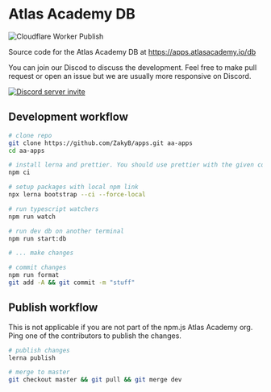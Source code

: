 # Atlas Academy DB

![Cloudflare Worker Publish](https://github.com/atlasacademy/apps/workflows/Cloudflare%20Worker%20Publish/badge.svg)

Source code for the Atlas Academy DB at https://apps.atlasacademy.io/db

You can join our Discod to discuss the development. Feel free to make pull request or open an issue but we are usually more responsive on Discord.

[![Discord server invite](https://discordapp.com/api/guilds/502554574423457812/embed.png)](https://atlasacademy.io/discord)

## Development workflow

```bash
# clone repo
git clone https://github.com/ZakyB/apps.git aa-apps
cd aa-apps

# install lerna and prettier. You should use prettier with the given config to format the files.
npm ci

# setup packages with local npm link
npx lerna bootstrap --ci --force-local

# run typescript watchers
npm run watch

# run dev db on another terminal
npm run start:db

# ... make changes

# commit changes
npm run format
git add -A && git commit -m "stuff"
```

## Publish workflow

This is not applicable if you are not part of the npm.js Atlas Academy org. Ping one of the contributors to publish the changes.

```bash
# publish changes
lerna publish

# merge to master
git checkout master && git pull && git merge dev
```
